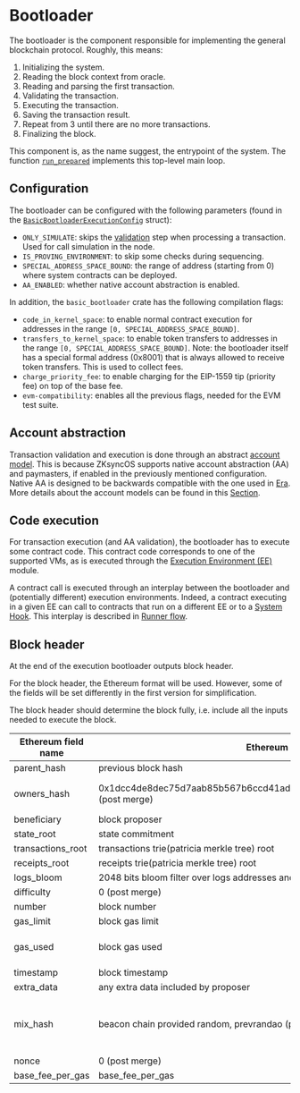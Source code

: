 # Bootloader

The bootloader is the component responsible for implementing the general blockchain protocol. Roughly, this means:

1. Initializing the system.
2. Reading the block context from oracle.
3. Reading and parsing the first transaction.
4. Validating the transaction.
5. Executing the transaction.
6. Saving the transaction result.
7. Repeat from 3 until there are no more transactions.
8. Finalizing the block.

This component is, as the name suggest, the entrypoint of the system. The function [`run_prepared`](../../basic_bootloader/src/bootloader/mod.rs) implements this top-level main loop.

## Configuration

The bootloader can be configured with the following parameters (found in the [`BasicBootloaderExecutionConfig`](../../basic_bootloader/src/bootloader/mod.rs) struct):

- `ONLY_SIMULATE`: skips the [validation](./transaction_processing.md#validation) step when processing a transaction. Used for call simulation in the node.
- `IS_PROVING_ENVIRONMENT`: to skip some checks during sequencing.
- `SPECIAL_ADDRESS_SPACE_BOUND`: the range of address (starting from 0) where system contracts can be deployed.
- `AA_ENABLED`: whether native account abstraction is enabled.

In addition, the `basic_bootloader` crate has the following compilation flags:

- `code_in_kernel_space`: to enable normal contract execution for addresses in the range `[0, SPECIAL_ADDRESS_SPACE_BOUND]`.
- `transfers_to_kernel_space`: to enable token transfers to addresses in the range `[0, SPECIAL_ADDRESS_SPACE_BOUND]`. Note: the bootloader itself has a special formal address (0x8001) that is always allowed to receive token transfers. This is used to collect fees.
- `charge_priority_fee`: to enable charging for the EIP-1559 tip (priority fee) on top of the base fee.
- `evm-compatibility`: enables all the previous flags, needed for the EVM test suite.

## Account abstraction

Transaction validation and execution is done through an abstract [account model](./transaction_processing.md). This is because ZKsyncOS supports native account abstraction (AA) and paymasters, if enabled in the previously mentioned configuration. Native AA is designed to be backwards compatible with the one used in [Era](https://docs.zksync.io/zksync-era/unique-features/account-abstraction). More details about the account models can be found in this [Section](./transaction_processing.md).

## Code execution

For transaction execution (and AA validation), the bootloader has to execute some contract code. This contract code corresponds to one of the supported VMs, as is executed through the [Execution Environment (EE)](../execution_environments/execution_environments.md) module.

A contract call is executed through an interplay between the bootloader and (potentially different) execution environments. Indeed, a contract executing in a given EE can call to contracts that run on a different EE or to a [System Hook](../system_hooks.md). This interplay is described in [Runner flow](./runner_flow.md).

## Block header

At the end of the execution bootloader outputs block header.

For the block header, the Ethereum format will be used.
However, some of the fields will be set differently in the first version for simplification.

The block header should determine the block fully, i.e. include all the inputs needed to execute the block.


| Ethereum field name | Ethereum value                                                                   | ZKsync OS value                                                    | Comments                                |
|---------------------|----------------------------------------------------------------------------------|--------------------------------------------------------------------|-----------------------------------------|
| parent_hash         | previous block hash                                                              | previous block hash                                                |                                         |
| owners_hash         | 0x1dcc4de8dec75d7aab85b567b6ccd41ad312451b948a7413f0a142fd40d49347 (post merge)  | 0x1dcc4de8dec75d7aab85b567b6ccd41ad312451b948a7413f0a142fd40d49347 | hash of empty rlp list                  |
| beneficiary         | block proposer                                                                   | Operator(fee) address                                              |                                         |
| state_root          | state commitment                                                                 | 0                                                                  |                                         |
| transactions_root   | transactions trie(patricia merkle tree) root                                     | transactions rolling hash                                          |                                         |
| receipts_root       | receipts  trie(patricia merkle tree) root                                        | 0                                                                  |                                         |
| logs_bloom          | 2048 bits bloom filter over logs addresses and topics                            | 0                                                                  |                                         |
| difficulty          | 0 (post merge)                                                                   | 0                                                                  |                                         |
| number              | block number                                                                     | block number                                                       |                                         |
| gas_limit           | block gas limit                                                                  | constant, not defined yet, 10-15m most likely                      |                                         |
| gas_used            | block gas used                                                                   | block gas used                                                     | TBD with or without pubdata             |
| timestamp           | block timestamp                                                                  | block timestamp                                                    |                                         |
| extra_data          | any extra data included by proposer                                              | TBD, possibly gas_per_pubdata                                      |                                         |
| mix_hash            | beacon chain provided random, prevrandao (post merge)                            | 0                                                                  | after consensus will be provided random |
| nonce               | 0 (post merge)                                                                   | 0                                                                  |                                         |
| base_fee_per_gas    | base_fee_per_gas                                                                 | base_fee_per_gas                                                   |                                         |
